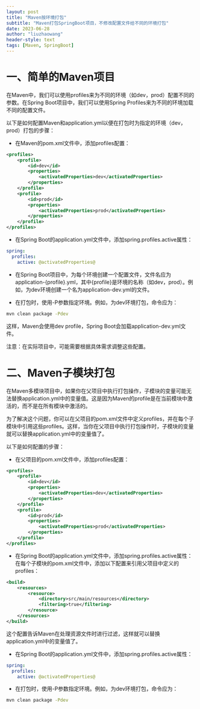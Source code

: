 ```yaml
---
layout: post
title: "Maven按环境打包"
subtitle: "Maven打包SpringBoot项目，不修改配置文件给不同的环境打包"
date: 2023-06-28
author: "liuzhaowang"
header-style: text
tags: [Maven, SpringBoot]
---
```

# 一、简单的Maven项目
在Maven中，我们可以使用profiles来为不同的环境（如dev，prod）配置不同的参数。在Spring Boot项目中，我们可以使用Spring Profiles来为不同的环境加载不同的配置文件。

以下是如何配置Maven和application.yml以便在打包时为指定的环境（dev，prod）打包的步骤：


* 在Maven的pom.xml文件中，添加profiles配置：

```xml
<profiles>
    <profile>
        <id>dev</id>
        <properties>
            <activatedProperties>dev</activatedProperties>
        </properties>
    </profile>
    <profile>
        <id>prod</id>
        <properties>
            <activatedProperties>prod</activatedProperties>
        </properties>
    </profile>
</profiles>
```

* 在Spring Boot的application.yml文件中，添加spring.profiles.active属性：

```yaml
spring:
  profiles:
    active: @activatedProperties@
```

* 在Spring Boot项目中，为每个环境创建一个配置文件，文件名应为application-{profile}.yml，其中{profile}是环境的名称（如dev，prod）。例如，为dev环境创建一个名为application-dev.yml的文件。

* 在打包时，使用-P参数指定环境。例如，为dev环境打包，命令应为：

```sh
mvn clean package -Pdev
```

这样，Maven会使用dev profile，Spring Boot会加载application-dev.yml文件。

注意：在实际项目中，可能需要根据具体需求调整这些配置。

# 二、Maven子模块打包

在Maven多模块项目中，如果你在父项目中执行打包操作，子模块的变量可能无法替换application.yml中的变量值。这是因为Maven的profile是在当前模块中激活的，而不是在所有模块中激活的。

为了解决这个问题，你可以在父项目的pom.xml文件中定义profiles，并在每个子模块中引用这些profiles。这样，当你在父项目中执行打包操作时，子模块的变量就可以替换application.yml中的变量值了。

以下是如何配置的步骤：

* 在父项目的pom.xml文件中，添加profiles配置：

```xml
<profiles>
    <profile>
        <id>dev</id>
        <properties>
            <activatedProperties>dev</activatedProperties>
        </properties>
    </profile>
    <profile>
        <id>prod</id>
        <properties>
            <activatedProperties>prod</activatedProperties>
        </properties>
    </profile>
</profiles>
```

* 在Spring Boot的application.yml文件中，添加spring.profiles.active属性：在每个子模块的pom.xml文件中，添加以下配置来引用父项目中定义的profiles：

```xml
<build>
    <resources>
        <resource>
            <directory>src/main/resources</directory>
            <filtering>true</filtering>
        </resource>
    </resources>
</build>
```

这个配置告诉Maven在处理资源文件时进行过滤，这样就可以替换application.yml中的变量值了。

* 在Spring Boot的application.yml文件中，添加spring.profiles.active属性：

```yaml
spring:
  profiles:
    active: @activatedProperties@
```

* 在打包时，使用-P参数指定环境。例如，为dev环境打包，命令应为：

```sh
mvn clean package -Pdev
```


